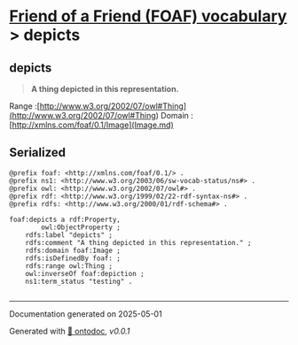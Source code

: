 # [Friend of a Friend (FOAF) vocabulary](../homepage.md) > depicts

## depicts

> **A thing depicted in this representation.**

Range :[http://www.w3.org/2002/07/owl#Thing](<http://www.w3.org/2002/07/owl#Thing>)
Domain :[http://xmlns.com/foaf/0.1/Image](Image.md)

## Serialized

```ttl
@prefix foaf: <http://xmlns.com/foaf/0.1/> .
@prefix ns1: <http://www.w3.org/2003/06/sw-vocab-status/ns#> .
@prefix owl: <http://www.w3.org/2002/07/owl#> .
@prefix rdf: <http://www.w3.org/1999/02/22-rdf-syntax-ns#> .
@prefix rdfs: <http://www.w3.org/2000/01/rdf-schema#> .

foaf:depicts a rdf:Property,
        owl:ObjectProperty ;
    rdfs:label "depicts" ;
    rdfs:comment "A thing depicted in this representation." ;
    rdfs:domain foaf:Image ;
    rdfs:isDefinedBy foaf: ;
    rdfs:range owl:Thing ;
    owl:inverseOf foaf:depiction ;
    ns1:term_status "testing" .


```

---

Documentation generated on 2025-05-01

Generated with [📑 ontodoc](https://github.com/StephaneBranly/ontodoc), *v0.0.1*